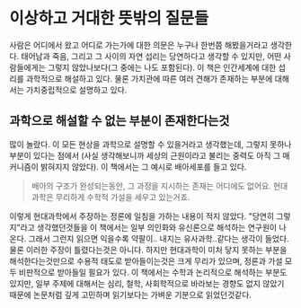# 이상하고 거대한 뜻밖의 질문들
사람은 어디에서 왔고 어디로 가는가에 대한 의문은 누구나 한번쯤 해봤을거라고 생각한다.  태어남과 죽음, 그리고 그 사이의 자연 섭리는 당연하다고 생각할 수 있지만, 어떤 사람들에게는 그렇지 않았나보다(그 중에는 나도 포함된다). 이 책은 인간세계에 대한 섭리를 과학적으로 해설하고 있다. 물론 가치관에 따른 여러 견해가 존재하는 부분에 대해서는 가치중립적으로 설명하고 있다.

##  과학으로 해설할 수 없는 부분이 존재한다는것

많이 놀랐다. 이 모든 현상을 과학으로 설명할 수 있을거라고 생각했는데, 그렇지 못하나 부분이 있다는 점에서 (사실 생각해보니까 세상의 근원이라고 불리는 중력도 아직 그 매커니즘이 밝혀지지 않았다).  이 책에서는 그 예시로 배아세포를 들고 있다. 

> 배아의 구조가 완성되는동안, 그 과정을 지시하는 존재는 어디에도 없어요. 현대과학은 무리하게 수학적 가설을 세우고 있는거죠.

이렇게 현대과학에서 주장하는 정론에 일침을 가하는 내용이 적지 않았다. "당연히 그렇지"라고 생각했던것들을 이 책에서는 일부 의인화와 유신론으로 해석하는 연구원이 나온다. 그래서 그런지 읽으면 익을수록 약팔이.. 내지는 유사과학..같다는 생각이 들었다. 물론 이러한 주장이 틀렸다는것은 아니다. 하지만 현대과학이 미처 닿지 못하는 부분을 해석한다는것만으로 수용적 태도로 받아들이는것은 크게 무리가 있으며, 정론과 가설 모두 비판적으로 받아들일 필요가 있다. 이 책에서는 수학과 논리적으로 해석하는 부분도 있지만, 일부 주제에 대해서는 심리, 철학, 사회학적으로 바라보는 경향도 없지 않았기 때문에 논문처럼 깊게 고민하며 읽기보다는 가벼운 기분으로 읽었던것같다.
<!--stackedit_data:
eyJoaXN0b3J5IjpbLTE5MTMyNDE5LDU1MDA1Mjk1Myw1OTY3MT
I2OTEsMTI5NjIzNzIyNSwyMDc3NzU4MDQ2LC0zNjAzMDQ2Mjgs
LTIwMTc4OTAzNTUsMTYyODcyMDAwOCwtMjMxODQ4NTc4LDc0MT
Y4NTgwN119
-->